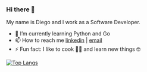 ### Hi there 👋
My name is Diego and I work as a Software Developer.

- 🌱 I’m currently learning Python and Go
- 📫 How to reach me [linkedin](https://www.linkedin.com/in/diego-sano/) | [email](mailto:diegocsano@outlook.com)
- ⚡ Fun fact: I like to cook 👨‍🍳 and learn new things 🤓 

[![Top Langs](https://github-readme-stats.vercel.app/api/top-langs/?username=diegosano&layout=compact&theme=dracula&hide=html,css,scss,java)](https://github.com/anuraghazra/github-readme-stats)
